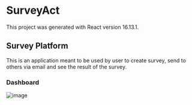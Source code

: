 # SurveyAct

This project was generated with React version 16.13.1.

## Survey Platform

This is an application meant to be used by user to create survey, send to others via email and see the result of the survey.

### Dashboard
![image](https://user-images.githubusercontent.com/47342380/112183600-caff7900-8bd4-11eb-9fec-6067e4e8c0e5.png)

